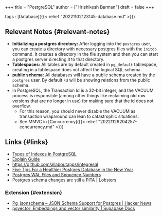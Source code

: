 +++
title = "PostgreSQL"
author = ["Hrishikesh Barman"]
draft = false
+++

tags
: [Database]({{< relref "20221102123145-database.md" >}})


## Relevant Notes {#relevant-notes}

-   **Initializing a postgres directory:** After logging into the `postgres` user, you can create a directory with necessary postgres files with the `initdb` command. It creates a directory in the file system and then you can start a postgres server directing it to that directory.
-   **Tablespaces:** All tables are by default created in `pg_default` tablespace, creating in a tablespace does not affect the logical SQL schema.
-   **public schema:** All databases will have a public schema created by the `postgres` user. By default `\d` will be showing relations from the public schema.
-   In PostgreSQL, the Transaction Id is a 32-bit integer, and the VACUUM process is responsible (among other things like reclaiming old row versions that are no longer in use) for making sure that the id does not overflow.
    -   For this reason, you should never disable the VACUUM as transaction wraparound can lean to catastrophic situations.
    -   See MMVC in [Concurrency]({{< relref "20221126204257-concurrency.md" >}})


## Links {#links}

-   [Types of Indexes in PostgreSQL](https://www.highgo.ca/2020/06/22/types-of-indexes-in-postgresql/)
-   [Explain Guide](https://www.pgmustard.com/docs/explain)
-   <https://github.com/allaboutapps/integresql>
-   [Five Tips For a Healthier Postgres Database in the New Year](https://www.crunchydata.com/blog/five-tips-for-a-healthier-postgres-database-in-the-new-year)
-   [Postgres WAL Files and Sequence Numbers](https://www.crunchydata.com/blog/postgres-wal-files-and-sequuence-numbers)
-   [Postgres schema changes are still a PITA | Lobsters](https://lobste.rs/s/ze70h7/postgres_schema_changes_are_still_pita)


### Extension {#extension}

-   [Pg_jsonschema – JSON Schema Support for Postgres | Hacker News](https://news.ycombinator.com/item?id=35258323)
-   [pgvector: Embeddings and vector similarity | Supabase Docs](https://supabase.com/docs/guides/database/extensions/pgvector)
